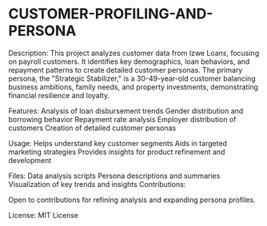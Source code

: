 # CUSTOMER-PROFILING-AND-PERSONA

Description:
This project analyzes customer data from Izwe Loans, focusing on payroll customers. It identifies key demographics, loan behaviors, and repayment patterns to create detailed customer personas. The primary persona, the "Strategic Stabilizer," is a 30-49-year-old customer balancing business ambitions, family needs, and property investments, demonstrating financial resilience and loyalty.

Features:
Analysis of loan disbursement trends
Gender distribution and borrowing behavior
Repayment rate analysis
Employer distribution of customers
Creation of detailed customer personas

Usage:
Helps understand key customer segments
Aids in targeted marketing strategies
Provides insights for product refinement and development

Files:
Data analysis scripts
Persona descriptions and summaries
Visualization of key trends and insights
Contributions:

Open to contributions for refining analysis and expanding persona profiles.

License:
MIT License
